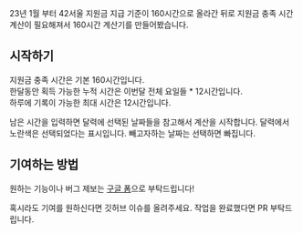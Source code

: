 23년 1월 부터 42서울 지원금 지급 기준이 160시간으로 올라간 뒤로 지원금 충족 시간 계산이 필요해져서 160시간 계산기를 만들어봤습니다.

## 시작하기

지원금 충족 시간은 기본 160시간입니다.\
한달동안 획득 가능한 누적 시간은 이번달 전체 요일들 * 12시간입니다.\
하루에 기록이 가능한 최대 시간은 12시간입니다.

남은 시간을 입력하면 달력에 선택된 날짜들을 참고해서 계산을 시작합니다.
달력에서 노란색은 선택되었다는 표시입니다. 빼고자하는 날짜는 선택하면 빠집니다.

## 기여하는 방법

원하는 기능이나 버그 제보는 [구글 폼](https://forms.gle/RJpPgtjdZh86WgRn6)으로 부탁드립니다!

혹시라도 기여를 원하신다면 깃허브 이슈를 올려주세요. 작업을 완료했다면 PR 부탁드립니다.

